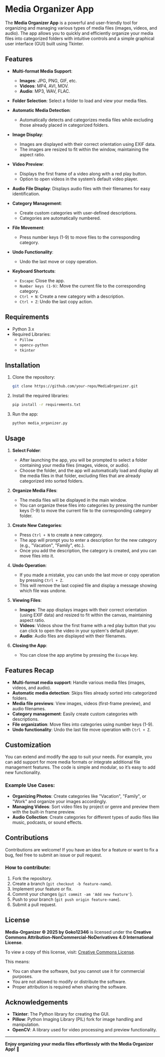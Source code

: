 # Media Organizer App

The **Media Organizer App** is a powerful and user-friendly tool for organizing and managing various types of media files (images, videos, and audio). The app allows you to quickly and efficiently organize your media files into categorized folders with intuitive controls and a simple graphical user interface (GUI) built using Tkinter.

## Features

- **Multi-format Media Support**: 
  - **Images**: JPG, PNG, GIF, etc.
  - **Videos**: MP4, AVI, MOV.
  - **Audio**: MP3, WAV, FLAC.
  
- **Folder Selection**: Select a folder to load and view your media files.
  
- **Automatic Media Detection**: 
  - Automatically detects and categorizes media files while excluding those already placed in categorized folders.
  
- **Image Display**: 
  - Images are displayed with their correct orientation using EXIF data.
  - The images are resized to fit within the window, maintaining the aspect ratio.
  
- **Video Preview**: 
  - Displays the first frame of a video along with a red play button.
  - Option to open videos in the system’s default video player.

- **Audio File Display**: Displays audio files with their filenames for easy identification.

- **Category Management**: 
  - Create custom categories with user-defined descriptions.
  - Categories are automatically numbered.
  
- **File Movement**: 
  - Press number keys (1-9) to move files to the corresponding category.

- **Undo Functionality**: 
  - Undo the last move or copy operation.

- **Keyboard Shortcuts**:
  - `Escape`: Close the app.
  - `Number keys (1-9)`: Move the current file to the corresponding category.
  - `Ctrl + N`: Create a new category with a description.
  - `Ctrl + Z`: Undo the last copy action.

## Requirements

- Python 3.x
- Required Libraries:
  - `Pillow`
  - `opencv-python`
  - `tkinter`

## Installation

1. Clone the repository:

   ```bash
   git clone https://github.com/your-repo/MediaOrganizer.git

2. Install the required libraries:

   ```bash
   pip install -r requirements.txt

3. Run the app:

   ```bash
   python media_organizer.py


## Usage

1. **Select Folder**:
   - After launching the app, you will be prompted to select a folder containing your media files (images, videos, or audio).
   - Choose the folder, and the app will automatically load and display all the media files in that folder, excluding files that are already categorized into sorted folders.

2. **Organize Media Files**:
   - The media files will be displayed in the main window.
   - You can organize these files into categories by pressing the number keys (1-9) to move the current file to the corresponding category folder.
   
3. **Create New Categories**:
   - Press `Ctrl + N` to create a new category.
   - The app will prompt you to enter a description for the new category (e.g., "Vacation", "Family", etc.).
   - Once you add the description, the category is created, and you can move files into it.

4. **Undo Operation**:
   - If you made a mistake, you can undo the last move or copy operation by pressing `Ctrl + Z`.
   - This will remove the last copied file and display a message showing which file was undone.

5. **Viewing Files**:
   - **Images**: The app displays images with their correct orientation (using EXIF data) and resized to fit within the canvas, maintaining aspect ratio.
   - **Videos**: Videos show the first frame with a red play button that you can click to open the video in your system's default player.
   - **Audio**: Audio files are displayed with their filenames.

6. **Closing the App**:
   - You can close the app anytime by pressing the `Escape` key.

## Features Recap

- **Multi-format media support**: Handle various media files (images, videos, and audio).
- **Automatic media detection**: Skips files already sorted into categorized folders.
- **Media file previews**: View images, videos (first-frame preview), and audio filenames.
- **Category management**: Easily create custom categories with descriptions.
- **File organization**: Move files into categories using number keys (1-9).
- **Undo functionality**: Undo the last file move operation with `Ctrl + Z`.

## Customization

You can extend and modify the app to suit your needs. For example, you can add support for more media formats or integrate additional file management features. The code is simple and modular, so it’s easy to add new functionality.

### Example Use Cases:

- **Organizing Photos**: Create categories like "Vacation", "Family", or "Work" and organize your images accordingly.
- **Managing Videos**: Sort video files by project or genre and preview them with the built-in frame preview.
- **Audio Collection**: Create categories for different types of audio files like music, podcasts, or sound effects.

## Contributions

Contributions are welcome! If you have an idea for a feature or want to fix a bug, feel free to submit an issue or pull request.

### How to contribute:
1. Fork the repository.
2. Create a branch (`git checkout -b feature-name`).
3. Implement your feature or fix.
4. Commit your changes (`git commit -am 'Add new feature'`).
5. Push to your branch (`git push origin feature-name`).
6. Submit a pull request.

## License

**Media-Organizer © 2025 by Goko12346** is licensed under the **Creative Commons Attribution-NonCommercial-NoDerivatives 4.0 International License**.

To view a copy of this license, visit: [Creative Commons License](https://creativecommons.org/licenses/by-nc-nd/4.0/).

This means:
- You can share the software, but you cannot use it for commercial purposes.
- You are not allowed to modify or distribute the software.
- Proper attribution is required when sharing the software.

## Acknowledgements

- **Tkinter**: The Python library for creating the GUI.
- **Pillow**: Python Imaging Library (PIL) fork for image handling and manipulation.
- **OpenCV**: A library used for video processing and preview functionality.

---

**Enjoy organizing your media files effortlessly with the Media Organizer App!** 🎉
